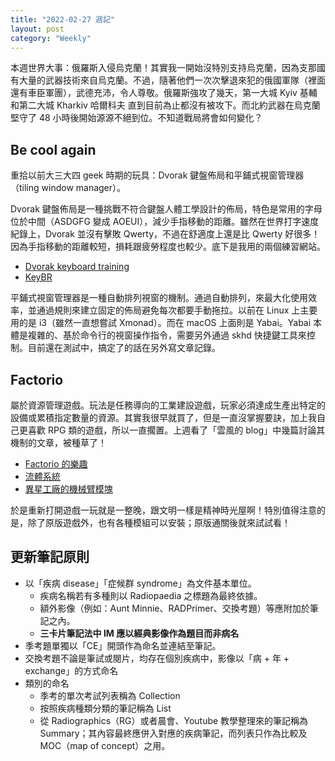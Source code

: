 ```yaml
---
title: "2022-02-27 週記"
layout: post
category: "Weekly"
---
```


本週世界大事：俄羅斯入侵烏克蘭！其實我一開始沒特別支持烏克蘭，因為支那國有大量的武器技術來自烏克蘭。不過，隨著他們一次次擊退來犯的俄國軍隊（裡面還有車臣軍團），武德充沛，令人尊敬。俄羅斯強攻了幾天，第一大城 Kyiv 基輔 和第二大城 Kharkiv 哈爾科夫 直到目前為止都沒有被攻下。而北約武器在烏克蘭堅守了 48 小時後開始源源不絕到位。不知道戰局將會如何變化？

## Be cool again

重拾以前大三大四 geek 時期的玩具：Dvorak 鍵盤佈局和平鋪式視窗管理器（tiling window manager）。

Dvorak 鍵盤佈局是一種挑戰不符合鍵盤人體工學設計的佈局，特色是常用的字母位於中間（ASDGFG 變成 AOEUI），減少手指移動的距離。雖然在世界打字速度紀錄上，Dvorak 並沒有擊敗 Qwerty，不過在舒適度上還是比 Qwerty 好很多！因為手指移動的距離較短，損耗跟疲勞程度也較少。底下是我用的兩個練習網站。

- [Dvorak keyboard training](https://learn.dvorak.nl)
- [KeyBR](http://keybr.com)

平鋪式視窗管理器是一種自動排列視窗的機制。通過自動排列，來最大化使用效率，並通過規則來建立固定的佈局避免每次都要手動拖拉。以前在 Linux 上主要用的是 i3（雖然一直想嘗試 Xmonad）。而在 macOS 上面則是 Yabai。Yabai 本體是複雜的、基於命令行的視窗操作指令，需要另外通過 skhd 快捷鍵工具來控制。目前還在測試中，搞定了的話在另外寫文章記錄。

## Factorio

屬於資源管理遊戲。玩法是任務導向的工業建設遊戲，玩家必須達成生產出特定的設備或累積指定數量的資源。其實我很早就買了，但是一直沒掌握要訣，加上我自己更喜歡 RPG 類的遊戲，所以一直擱置。上週看了「雲風的 blog」中幾篇討論其機制的文章，被種草了！

- [Factorio 的樂趣](https://blog.codingnow.com/2022/02/factorio.html)
- [流體系統](https://blog.codingnow.com/2022/01/fluid_system.html)
- [異星工廠的機械臂模塊](https://blog.codingnow.com/2021/12/factorio_inserter.html)

於是重新打開遊戲一玩就是一整晚，跟文明一樣是精神時光屋啊！特別值得注意的是，除了原版遊戲外，也有各種模組可以安裝；原版通關後就來試試看！

## 更新筆記原則

- 以「疾病 disease」「症候群 syndrome」為文件基本單位。
  - 疾病名稱若有多種則以 Radiopaedia 之標題為最終依據。
  - 額外影像（例如：Aunt Minnie、RADPrimer、交換考題）等應附加於筆記之內。
  - **三卡片筆記法中 IM 應以經典影像作為題目而非病名**
- 季考題單獨以「CE」開頭作為命名並連結至筆記。
- 交換考題不論是筆試或閱片，均存在個別疾病中，影像以「病 + 年 + exchange」的方式命名
- 類別的命名
  - 季考的單次考試列表稱為 Collection
  - 按照疾病種類分類的筆記稱為 List
  - 從 Radiographics（RG）或者晨會、Youtube 教學整理來的筆記稱為 Summary；其內容最終應併入對應的疾病筆記，而列表只作為比較及 MOC（map of concept）之用。

